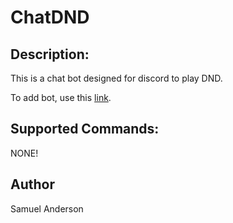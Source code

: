 # ChatDND

## Description:

This is a chat bot designed for discord to play DND.

To add bot, use this [link](https://discord.com/api/oauth2/authorize?client_id=1053904885537574982&permissions=1507466669296&scope=bot).

## Supported Commands:

NONE!

## Author

Samuel Anderson